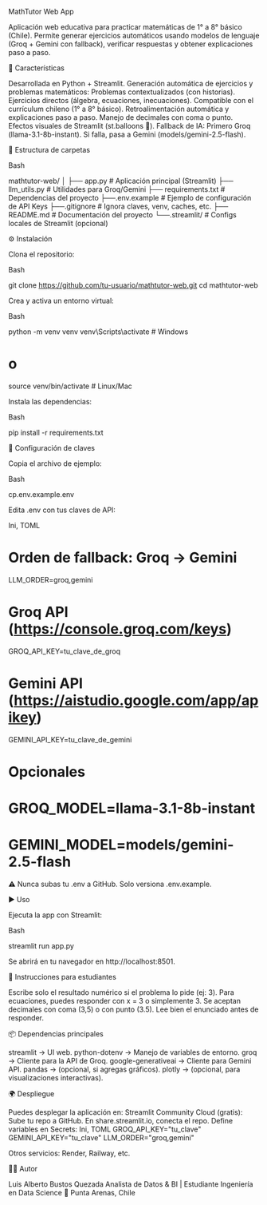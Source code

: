 
MathTutor Web App

Aplicación web educativa para practicar matemáticas de 1° a 8° básico (Chile).
Permite generar ejercicios automáticos usando modelos de lenguaje (Groq + Gemini con fallback), verificar respuestas y obtener explicaciones paso a paso.

🚀 Características

Desarrollada en Python + Streamlit.
Generación automática de ejercicios y problemas matemáticos:
Problemas contextualizados (con historias).
Ejercicios directos (álgebra, ecuaciones, inecuaciones).
Compatible con el currículum chileno (1° a 8° básico).
Retroalimentación automática y explicaciones paso a paso.
Manejo de decimales con coma o punto.
Efectos visuales de Streamlit (st.balloons 🎈).
Fallback de IA:
Primero Groq (llama-3.1-8b-instant).
Si falla, pasa a Gemini (models/gemini-2.5-flash).

📂 Estructura de carpetas


Bash


mathtutor-web/
│
├── app.py               # Aplicación principal (Streamlit)
├── llm_utils.py         # Utilidades para Groq/Gemini
├── requirements.txt     # Dependencias del proyecto
├──.env.example         # Ejemplo de configuración de API Keys
├──.gitignore           # Ignora claves, venv, caches, etc.
├── README.md            # Documentación del proyecto
└──.streamlit/          # Configs locales de Streamlit (opcional)



⚙️ Instalación

Clona el repositorio:

Bash


git clone https://github.com/tu-usuario/mathtutor-web.git
cd mathtutor-web


Crea y activa un entorno virtual:

Bash


python -m venv venv
venv\Scripts\activate   # Windows
# o
source venv/bin/activate  # Linux/Mac


Instala las dependencias:

Bash


pip install -r requirements.txt



🔑 Configuración de claves

Copia el archivo de ejemplo:

Bash


cp.env.example.env


Edita .env con tus claves de API:

Ini, TOML


# Orden de fallback: Groq → Gemini
LLM_ORDER=groq,gemini

# Groq API (https://console.groq.com/keys)
GROQ_API_KEY=tu_clave_de_groq

# Gemini API (https://aistudio.google.com/app/apikey)
GEMINI_API_KEY=tu_clave_de_gemini

# Opcionales
# GROQ_MODEL=llama-3.1-8b-instant
# GEMINI_MODEL=models/gemini-2.5-flash


⚠️ Nunca subas tu .env a GitHub. Solo versiona .env.example.

▶️ Uso

Ejecuta la app con Streamlit:

Bash


streamlit run app.py


Se abrirá en tu navegador en http://localhost:8501.

📝 Instrucciones para estudiantes

Escribe solo el resultado numérico si el problema lo pide (ej: 3).
Para ecuaciones, puedes responder con x = 3 o simplemente 3.
Se aceptan decimales con coma (3,5) o con punto (3.5).
Lee bien el enunciado antes de responder.

📦 Dependencias principales

streamlit → UI web.
python-dotenv → Manejo de variables de entorno.
groq → Cliente para la API de Groq.
google-generativeai → Cliente para Gemini API.
pandas → (opcional, si agregas gráficos).
plotly → (opcional, para visualizaciones interactivas).

🌍 Despliegue

Puedes desplegar la aplicación en:
Streamlit Community Cloud (gratis):
Sube tu repo a GitHub.
En share.streamlit.io, conecta el repo.
Define variables en Secrets:
Ini, TOML
GROQ_API_KEY="tu_clave"
GEMINI_API_KEY="tu_clave"
LLM_ORDER="groq,gemini"


Otros servicios: Render, Railway, etc.

👨‍💻 Autor

Luis Alberto Bustos Quezada
Analista de Datos & BI | Estudiante Ingeniería en Data Science
📍 Punta Arenas, Chile
